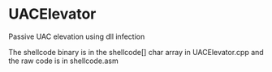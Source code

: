 UACElevator
===========

Passive UAC elevation using dll infection

The shellcode binary is in the shellcode[] char array in UACElevator.cpp and the raw code is in shellcode.asm
